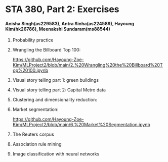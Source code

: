 # STA 380, Part 2: Exercises 
#### Anisha Singh(as229583), Antra Sinha(as224589), Hayoung Kim(hk26786), Meenakshi Sundaram(ms88544)


1. Probability practice

   

2. Wrangling the Billboard Top 100:
   
   https://github.com/Hayoung-Zoe-Kim/MLProject2/blob/main/2.%20Wrangling%20the%20Billboard%20Top%20100.ipynb

3. Visual story telling part 1: green buildings

4. Visual story telling part 2: Capital Metro data

5. Clustering and dimensionality reduction:

6. Market segmentation:

   https://github.com/Hayoung-Zoe-Kim/MLProject2/blob/main/6.%20Market%20Segmentation.ipynb

7. The Reuters corpus

8. Association rule mining

9. Image classification with neural networks
